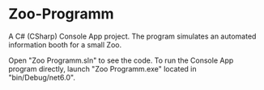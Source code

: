 # Zoo-Programm
A C# (CSharp) Console App project. The program simulates an automated information booth for a small Zoo.

Open "Zoo Programm.sln" to see the code. To run the Console App program directly, launch "Zoo Programm.exe" located in "bin/Debug/net6.0". 

